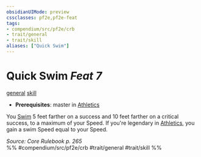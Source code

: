 ```yaml
---
obsidianUIMode: preview
cssclasses: pf2e,pf2e-feat
tags:
- compendium/src/pf2e/crb
- trait/general
- trait/skill
aliases: ["Quick Swim"]
---
```

# Quick Swim  *Feat 7*  
[general](rules/traits/general.md "General Feat Trait")  [skill](rules/traits/skill.md "Skill Feat Trait")  

- **Prerequisites**: master in [Athletics](compendium/skills.md#Athletics)

You [Swim](rules/actions/swim.md) 5 feet farther on a success and 10 feet farther on a critical success, to a maximum of your Speed. If you're legendary in [Athletics](compendium/skills.md#Athletics), you gain a swim Speed equal to your Speed.

*Source: Core Rulebook p. 265*  
%% #compendium/src/pf2e/crb #trait/general #trait/skill %%